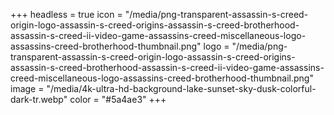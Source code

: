 +++
headless = true
icon = "/media/png-transparent-assassin-s-creed-origin-logo-assassin-s-creed-origins-assassin-s-creed-brotherhood-assassin-s-creed-ii-video-game-assassins-creed-miscellaneous-logo-assassins-creed-brotherhood-thumbnail.png"
logo = "/media/png-transparent-assassin-s-creed-origin-logo-assassin-s-creed-origins-assassin-s-creed-brotherhood-assassin-s-creed-ii-video-game-assassins-creed-miscellaneous-logo-assassins-creed-brotherhood-thumbnail.png"
image = "/media/4k-ultra-hd-background-lake-sunset-sky-dusk-colorful-dark-tr.webp"
color = "#5a4ae3"
+++
